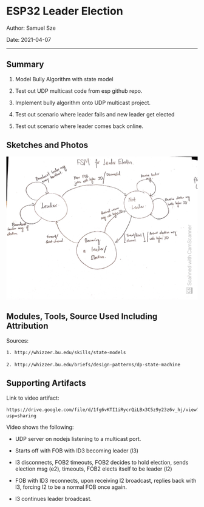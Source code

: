 #  ESP32 Leader Election

Author: Samuel Sze

Date: 2021-04-07

-----

## Summary
1. Model Bully Algorithm with state model

2. Test out UDP multicast code from esp github repo.

3. Implement bully algorithm onto UDP multicast project.

4. Test out scenario where leader fails and new leader get elected

5. Test out scenario where leader comes back online.

## Sketches and Photos
<img src="images/fsm1.jpg" width="" height="" />


## Modules, Tools, Source Used Including Attribution
Sources:

    1. http://whizzer.bu.edu/skills/state-models

    2. http://whizzer.bu.edu/briefs/design-patterns/dp-state-machine

## Supporting Artifacts
Link to video artifact: 

    https://drive.google.com/file/d/1fg6vKTI1iRycrQiLBx3C5z9y23z6v_hj/view?usp=sharing

Video shows the following:
-  UDP server on nodejs listening to a multicast port.

-  Starts off with FOB with ID3 becoming leader (l3)

- l3 disconnects, FOB2 timeouts, FOB2 decides to hold election, sends election msg (e2), timeouts, FOB2 elects itself to be leader (l2)

- FOB with ID3 reconnects, upon receiving l2 broadcast, replies back with l3, forcing l2 to be a normal FOB once again. 

- l3 continues leader broadcast.